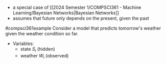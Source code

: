 - a special case of [[2024 Semester 1/COMPSCI361 - Machine Learning/Bayesian Networks|Bayesian Networks]]
- assumes that future only depends on the present, given the past

#compsci361example Consider a model that predicts tomorrow's weather given the weather condition so far.
- Variables: 
	- state $S_i$ (hidden)
	- weather $W_i$ (observed)